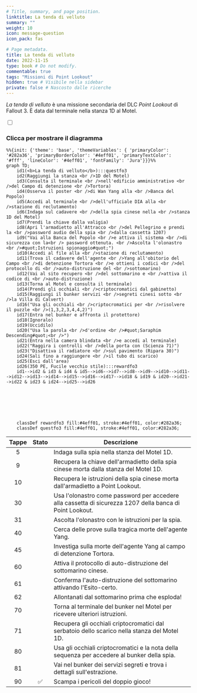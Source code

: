 ```yaml
---
# Title, summary, and page position.
linktitle: La tenda di velluto
summary: ""
weight: 10
icon: message-question
icon_pack: fas

# Page metadata.
title: La tenda di velluto
date: 2022-11-15
type: book # Do not modify.
commentable: true
tags: "Missioni di Point Lookout"
hidden: true # Visibile nella sidebar
private: false # Nascosto dalle ricerche
---
```



<div class="fo3">

*La tenda di velluto* è una missione secondaria del DLC *Point Lookout* di Fallout 3. È data dal terminale nella stanza 1D al Motel.


<section class="chart-collapse">
<input type="checkbox" name="collapse2" id="handle2">
<h3 class="handle">
<label for="handle2">Clicca per mostrare il diagramma</label>
</h3>
<div class="content">

```mermaid
%%{init: {'theme': 'base', 'themeVariables': { 'primaryColor': '#282a36', 'primaryBorderColor': '#4eff01', 'primaryTextColor': '#fff', 'lineColor': '#4eff01', 'fontFamily': 'Jura'}}}%%
graph TD;
    id1(<b>La tenda di velluto</b>):::questfo3
    id2(Raggiungi la stanza <br />1D del Motel)
    id3(Consulta il terminale <br />nell'edificio amministrativo <br />del Campo di detenzione <br />Tortora)
    id4(Osserva il poster <br />di Wan Yang alla <br />Banca del Popolo)
    id5(Accedi al terminale <br />dell'ufficiale DIA alla <br />stazione di reclutamento)
    id6(Indaga sul cadavere <br />della spia cinese nella <br />stanza 1D del Motel)
    id7(Prendi la chiave dalla valigia) 
    id8(Apri l'armadietto all'Attracco <br />del Pellegrino e prendi la <br />password audio della spia <br />dalla cassetta 1207)
    id9("Vai alla Banca del Popolo <br />e attiva il sistema <br />di sicurezza con la<br /> password ottenuta. <br />Ascolta l'olonastro <br />#quot;Istruzioni spionaggio#quot;")
    id10(Accedi al file alla <br />stazione di reclutamento)
    id11(Trova il cadavere dell'agente <br />Yang all'obitorio del Campo <br />di detenzione Tortora <br />e ottieni i codici <br />del protocollo di <br />auto-distruzione del <br />sottomarino)
    id12(Vai al sito recupero <br />del sottomarino e <br />attiva il codice di <br />auto-distruzione)
    id13(Torna al Motel e consulta il terminale) 
    id14(Prendi gli occhiali <br />criptocromatici dal gabinetto)
    id15(Raggiungi il bunker servizi <br />segreti cinesi sotto <br />la Villa di Calvert)
    id16("Usa gli occhiali <br />criptocromatici per <br />risolvere il puzzle <br />(1,3,2,3,4,4,2)")
    id17(Entra nel bunker e affronta il protettore)
    id18(Ignoralo)
    id19(Uccidilo)
    id20("Usa la parola <br />d'ordine <br />#quot;Saraphim Descending#quot;<br />")
    id21(Entra nella camera blindata <br />e accedi al terminale)
    id22("Raggira i controlli <br />della porta con (Scienza 71)")
    id23("Disattiva il radiatore <br />sul pavimento (Ripara 30)")
    id24(Sali fino a raggiungere <br />il tubo di scarico)
    id25(Esci dall'area)
    id26(350 PE, Fucile vecchio stile):::rewardfo3
    id1-->id2 & id3 & id4 & id5-->id6-->id7-->id8-->id9-->id10-->id11-->id12-->id13-->id14-->id15-->id16-->id17-->id18 & id19 & id20-->id21-->id22 & id23 & id24-->id25-->id26
    
    
    
    
    
    
    
    classDef rewardfo3 fill:#4eff01, stroke:#4eff01, color:#282a36;
    classDef questfo3 fill:#4eff01, stroke:#4eff01, color:#282a36;
```

</div>
</section>

| Tappe |       Stato        | Descrizione                                                                                              |
|:-----:|:------------------:| -------------------------------------------------------------------------------------------------------- |
|   5   |                    | Indaga sulla spia nella stanza del Motel 1D.                                                             |
|   9   |                    | Recupera la chiave dell'armadietto della spia cinese morta dalla stanza del Motel 1D.                    |
|  10   |                    | Recupera le istruzioni della spia cinese morta dall'armadietto a Point Lookout.                          |
|  30   |                    | Usa l'olonastro come password per accedere alla cassetta di sicurezza 1207 della banca di Point Lookout. |
|  31   |                    | Ascolta l'olonastro con le istruzioni per la spia.                                                       |
|  40   |                    | Cerca delle prove sulla tragica morte dell'agente Yang.                                                  |
|  45   |                    | Investiga sulla morte dell'agente Yang al campo di detenzione Tortora.                                   |
|  60   |                    | Attiva il protocollo di auto-distruzione del sottomarino cinese.                                         |
|  61   |                    | Conferma l'auto-distruzione del sottomarino attivando l'Esito-certo.                                     |
|  62   |                    | Allontanati dal sottomarino prima che esploda!                                                           |
|  70   |                    | Torna al terminale del bunker nel Motel per ricevere ulteriori istruzioni.                               |
|  71   |                    | Recupera gli occhiali criptocromatici dal serbatoio dello scarico nella stanza del Motel 1D.             |
|  80   |                    | Usa gli occhiali criptocromatici e la nota della sequenza per accedere al bunker della spia.             |
|  81   |                    | Vai nel bunker dei servizi segreti e trova i dettagli sull'estrazione.                                   |
|  90   | :white_check_mark: | Scampa i pericoli del doppio gioco!                                                                      |





</div>